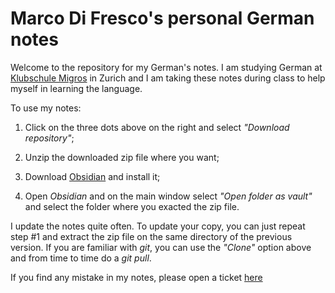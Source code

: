 # Marco Di Fresco's personal German notes
Welcome to the repository for my German's notes. I am studying German at 
[Klubschule Migros](https://www.klubschule.ch/) in Zurich and I am taking these notes during class to help myself in learning the language.

To use my notes:
1. Click on the three dots above on the right and select *"Download repository"*;

2. Unzip the downloaded zip file where you want;

3. Download [Obsidian](https://obsidian.md/) and install it;

4. Open *Obsidian* and on the main window select *"Open folder as vault"* and select the folder where you exacted the zip file.

I update the notes quite often. To update your copy, you can just repeat step #1 and extract the zip file on the same directory of the previous version. If you are familiar with *git*, you can use the *"Clone"* option above and from time to time do a *git pull*.

If you find any mistake in my notes, please open a ticket [here](https://bitbucket.org/marcodifresco/german-notes/issues)